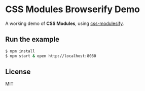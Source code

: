 # CSS Modules Browserify Demo

A working demo of **CSS Modules**, using [css-modulesify](https://github.com/css-modules/css-modulesify).

## Run the example

```bash
$ npm install
$ npm start & open http://localhost:8080
```

## License

MIT
